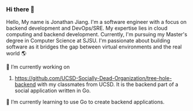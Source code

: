 ### Hi there 👋
Hello, My name is Jonathan Jiang. I'm a software engineer with a focus on backend development and DevOps/SRE. My expertise lies in cloud computing and backend development.
Currently, I'm pursuing my Master's degree in Computer Science at SJSU. I'm passionate about building software as it bridges the gap between virtual environments and the real world 🌎

🔭 I’m currently working on
 1. https://github.com/UCSD-Socially-Dead-Organization/tree-hole-backend with my classmates from UCSD. It is the backend part of a social application written in Go.

🌱 I’m currently learning to use Go to create backend applications.


<!--
**johnjiangtw0804/johnjiangtw0804** is a ✨ _special_ ✨ repository because its `README.md` (this file) appears on your GitHub profile.

Here are some ideas to get you started:
About Me 🤝

- 🌱 I’m currently learning ...
- 👯 I’m looking to collaborate on ...
- 🤔 I’m looking for help with ...
- 💬 Ask me about ...
- 📫 How to reach me: ...
- 😄 Pronouns: ...
- ⚡ Fun fact: ...
-->
